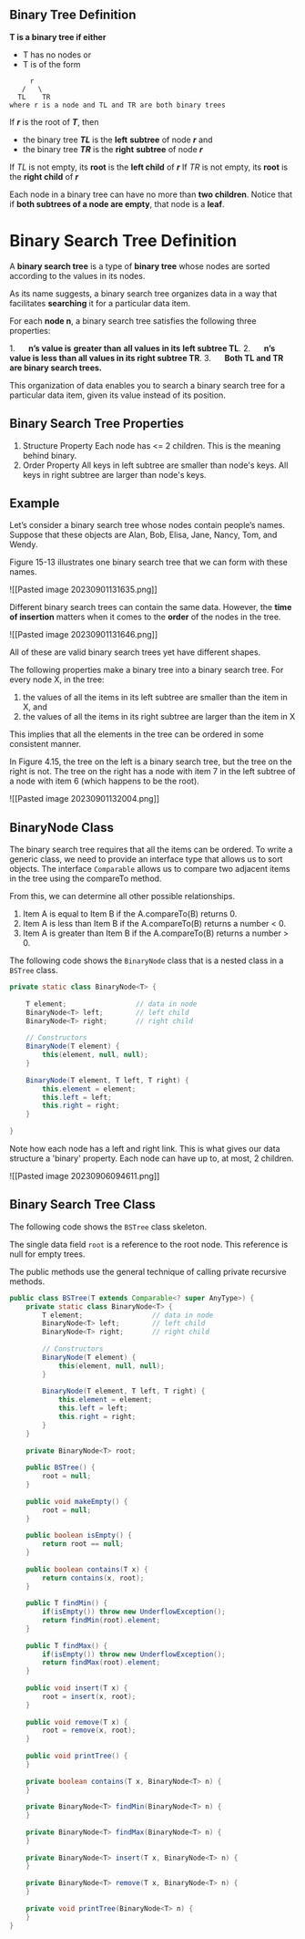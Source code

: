 ## **Binary Tree Definition**

**T is a binary tree if either**
- T has no nodes
    or
- T is of the form
```
     r
   /   \
  TL    TR
where r is a node and TL and TR are both binary trees
```

If **_r_** is the root of **_T_**, then
- the binary tree **_TL_** is the **left** **subtree** of node **_r_**
    and
- the binary tree **_TR_** is the **right** **subtree** of node **_r_**

If _TL_ is not empty, its **root** is the **left child** of **_r_**
If _TR_ is not empty, its **root** is the **right child** of **_r_**

Each node in a binary tree can have no more than **two children**.
Notice that if **both subtrees of a node are empty**, that node is a **leaf**.
# **Binary Search Tree Definition**

A **binary search tree** is a type of **binary tree** whose nodes are sorted according to the values in its nodes.

As its name suggests, a binary search tree organizes data in a way that facilitates **searching** it for a particular data item.

For each **node n**, a binary search tree satisfies the following three properties:

1.      **n’s value is** **greater than** **all values in its** **left subtree TL**.
2.      **n’s value is less than all values in its right subtree TR**.
3.      **Both TL and TR are binary search trees.**

This organization of data enables you to search a binary search tree for a particular data item, given its value instead of its position.
## Binary Search Tree Properties

1. Structure Property
    Each node has <= 2 children. This is the meaning behind binary.
2. Order Property
    All keys in left subtree are smaller than node's keys.
    All keys in right subtree are larger than node's keys.
## **Example**

Let’s consider a binary search tree whose nodes contain people’s names.
Suppose that these objects are Alan, Bob, Elisa, Jane, Nancy, Tom, and Wendy.

Figure 15-13 illustrates one binary search tree that we can form with these names.

![[Pasted image 20230901131635.png]]

Different binary search trees can contain the same data. 
However, the **time of insertion** matters when it comes to the **order** of the nodes in the tree.

![[Pasted image 20230901131646.png]]

All of these are valid binary search trees yet have different shapes.

The following properties make a binary tree into a binary search tree.
For every node X, in the tree:
1. the values of all the items in its left subtree are smaller than the item in X,
    and 
2. the values of all the items in its right subtree are larger than the item in X

This implies that all the elements in the tree can be ordered in some consistent manner. 

In Figure 4.15, the tree on the left is a binary search tree, but the tree on the right is not. 
The tree on the right has a node with item 7 in the left subtree of a node with item 6 (which
happens to be the root).

![[Pasted image 20230901132004.png]]
## BinaryNode Class

The binary search tree requires that all the items can be ordered. 
To write a generic class, we need to provide an interface type that allows us to sort objects. 
The interface `Comparable` allows us to compare two adjacent items in the tree using the compareTo method. 

From this, we can determine all other possible relationships. 
1. Item A is equal to Item B if the A.compareTo(B) returns 0.
2. Item A is less than Item B if the A.compareTo(B) returns a number < 0.
3. Item A is greater than Item B if the A.compareTo(B) returns a number > 0.

The following code shows the `BinaryNode` class that is a nested class in a `BSTree` class.

```Java
private static class BinaryNode<T> {
	
	T element;                 // data in node
	BinaryNode<T> left;        // left child
	BinaryNode<T> right;       // right child
	
	// Constructors
	BinaryNode(T element) {
		this(element, null, null);
	}
	
	BinaryNode(T element, T left, T right) {
		this.element = element;
		this.left = left;
		this.right = right;
	}
	
}
```

Note how each node has a left and right link. This is what gives our data structure a 'binary' property. Each node can have up to, at most, 2 children.

![[Pasted image 20230906094611.png]]
## Binary Search Tree Class

The following code shows the `BSTree` class skeleton. 

The single data field `root` is a reference to the root node. This reference is null for empty trees. 

The public methods use the general technique of calling private recursive methods.

```Java
public class BSTree(T extends Comparable<? super AnyType>) {
	private static class BinaryNode<T> {
		T element;                 // data in node
		BinaryNode<T> left;        // left child
		BinaryNode<T> right;       // right child
		
		// Constructors
		BinaryNode(T element) {
			this(element, null, null);
		}
		
		BinaryNode(T element, T left, T right) {
			this.element = element;
			this.left = left;
			this.right = right;
		}
	}
	
	private BinaryNode<T> root;
	
	public BSTree() {
		root = null;
	}
	
	public void makeEmpty() {
		root = null;
	}
	
	public boolean isEmpty() {
		return root == null;
	}
	
	public boolean contains(T x) {
		return contains(x, root);
	}
	
	public T findMin() {
		if(isEmpty()) throw new UnderflowException();
		return findMin(root).element;
	}
	
	public T findMax() {
		if(isEmpty()) throw new UnderflowException();
		return findMax(root).element;
	}
	
	public void insert(T x) {
		root = insert(x, root);
	}
	
	public void remove(T x) {
		root = remove(x, root);
	}
	
	public void printTree() {	
	}
	
	private boolean contains(T x, BinaryNode<T> n) {
	}
	
	private BinaryNode<T> findMin(BinaryNode<T> n) {
	}
	
	private BinaryNode<T> findMax(BinaryNode<T> n) {
	}
	
	private BinaryNode<T> insert(T x, BinaryNode<T> n) {
	}
	
	private BinaryNode<T> remove(T x, BinaryNode<T> n) {
	}
	
	private void printTree(BinaryNode<T> n) {
	}
}
```